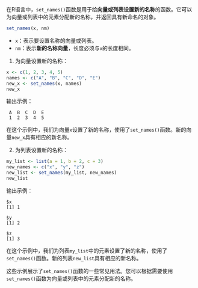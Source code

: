 在R语言中，`set_names()`函数是用于给**向量或列表设置新的名称**的函数。它可以为向量或列表中的元素分配新的名称，并返回具有新命名的对象。
```R
set_names(x, nm)
```
- `x`：表示要设置名称的向量或列表。
- `nm`：表示**新的名称向量**，长度必须与`x`的长度相同。

1. 为向量设置新的名称：
```R
x <- c(1, 2, 3, 4, 5)
names <- c("A", "B", "C", "D", "E")
new_x <- set_names(x, names)
new_x
```
输出示例：
```
 A  B  C  D  E 
 1  2  3  4  5 
```
在这个示例中，我们为向量`x`设置了新的名称，使用了`set_names()`函数。新的向量`new_x`具有相应的新名称。

2. 为列表设置新的名称：
```R
my_list <- list(a = 1, b = 2, c = 3)
new_names <- c("x", "y", "z")
new_list <- set_names(my_list, new_names)
new_list
```
输出示例：
```
$x
[1] 1

$y
[1] 2

$z
[1] 3
```
在这个示例中，我们为列表`my_list`中的元素设置了新的名称，使用了`set_names()`函数。新的列表`new_list`具有相应的新名称。

这些示例展示了`set_names()`函数的一些常见用法。您可以根据需要使用`set_names()`函数为向量或列表中的元素分配新的名称。
